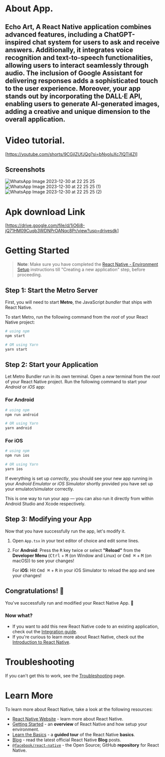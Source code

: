 
# About App.

## Echo Art, A React Native application combines advanced features, including a ChatGPT-inspired chat system for users to ask and receive answers. Additionally, it integrates voice recognition and text-to-speech functionalities, allowing users to interact seamlessly through audio. The inclusion of Google Assistant for delivering responses adds a sophisticated touch to the user experience. Moreover, your app stands out by incorporating the DALL·E API, enabling users to generate AI-generated images, adding a creative and unique dimension to the overall application.

# Video tutorial.
[https://youtube.com/shorts/9CGjlZUfJQg?si=bNyoIuXc7IQTl4Zl]

## Screenshots

![WhatsApp Image 2023-12-30 at 22 25 25](https://github.com/lakshay1121/Echo-Art/assets/91718893/1a5fb2e8-3534-47b9-9162-1f7c1929dbbe)
![WhatsApp Image 2023-12-30 at 22 25 25 (1)](https://github.com/lakshay1121/Echo-Art/assets/91718893/e000922e-1215-4d98-9f13-42cb9e2e12e7)
![WhatsApp Image 2023-12-30 at 22 25 25 (2)](https://github.com/lakshay1121/Echo-Art/assets/91718893/70dbc586-d273-4fd7-a650-41303549156b)

# Apk download Link
[https://drive.google.com/file/d/1iO6i8-jQ71HM09Cuqb3WDNPrOANqc8Pr/view?usp=drivesdk]

# Getting Started

>**Note**: Make sure you have completed the [React Native - Environment Setup](https://reactnative.dev/docs/environment-setup) instructions till "Creating a new application" step, before proceeding.

## Step 1: Start the Metro Server

First, you will need to start **Metro**, the JavaScript _bundler_ that ships _with_ React Native.

To start Metro, run the following command from the _root_ of your React Native project:

```bash
# using npm
npm start

# OR using Yarn
yarn start
```

## Step 2: Start your Application

Let Metro Bundler run in its _own_ terminal. Open a _new_ terminal from the _root_ of your React Native project. Run the following command to start your _Android_ or _iOS_ app:

### For Android

```bash
# using npm
npm run android

# OR using Yarn
yarn android
```

### For iOS

```bash
# using npm
npm run ios

# OR using Yarn
yarn ios
```

If everything is set up _correctly_, you should see your new app running in your _Android Emulator_ or _iOS Simulator_ shortly provided you have set up your emulator/simulator correctly.

This is one way to run your app — you can also run it directly from within Android Studio and Xcode respectively.

## Step 3: Modifying your App

Now that you have successfully run the app, let's modify it.

1. Open `App.tsx` in your text editor of choice and edit some lines.
2. For **Android**: Press the <kbd>R</kbd> key twice or select **"Reload"** from the **Developer Menu** (<kbd>Ctrl</kbd> + <kbd>M</kbd> (on Window and Linux) or <kbd>Cmd ⌘</kbd> + <kbd>M</kbd> (on macOS)) to see your changes!

   For **iOS**: Hit <kbd>Cmd ⌘</kbd> + <kbd>R</kbd> in your iOS Simulator to reload the app and see your changes!

## Congratulations! :tada:

You've successfully run and modified your React Native App. :partying_face:

### Now what?

- If you want to add this new React Native code to an existing application, check out the [Integration guide](https://reactnative.dev/docs/integration-with-existing-apps).
- If you're curious to learn more about React Native, check out the [Introduction to React Native](https://reactnative.dev/docs/getting-started).

# Troubleshooting

If you can't get this to work, see the [Troubleshooting](https://reactnative.dev/docs/troubleshooting) page.

# Learn More

To learn more about React Native, take a look at the following resources:

- [React Native Website](https://reactnative.dev) - learn more about React Native.
- [Getting Started](https://reactnative.dev/docs/environment-setup) - an **overview** of React Native and how setup your environment.
- [Learn the Basics](https://reactnative.dev/docs/getting-started) - a **guided tour** of the React Native **basics**.
- [Blog](https://reactnative.dev/blog) - read the latest official React Native **Blog** posts.
- [`@facebook/react-native`](https://github.com/facebook/react-native) - the Open Source; GitHub **repository** for React Native.
